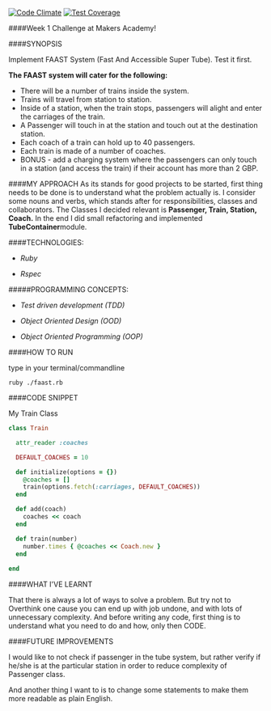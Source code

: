 [![Code Climate](https://codeclimate.com/github/palyrex/FAAST/badges/gpa.svg)](https://codeclimate.com/github/palyrex/FAAST) [![Test Coverage](https://codeclimate.com/github/palyrex/FAAST/badges/coverage.svg)](https://codeclimate.com/github/palyrex/FAAST)

####Week 1 Challenge at Makers Academy!

####SYNOPSIS

Implement FAAST System (Fast And Accessible Super Tube). Test it first.

**The FAAST system will cater for the following:**

  - There will be a number of trains inside the system.
  - Trains will travel from station to station.
  - Inside of a station, when the train stops, passengers will alight and enter the 
    carriages of the train.
  - A Passenger will touch in at the station and touch out at the destination station.
  - Each coach of a train can hold up to 40 passengers.
  - Each train is made of a number of coaches.
  - BONUS - add a charging system where the passengers can only touch in a station (and 
    access the train) if their account has more than 2 GBP.

####MY APPROACH
As its stands for good projects to be started, first thing needs to be done is to understand what the problem actually is. I consider some nouns and verbs, which stands after for responsibilities, classes and collaborators. The Classes I decided relevant is **Passenger, Train, Station, Coach.** In the end I did small refactoring and implemented **TubeContainer**module.

####TECHNOLOGIES:

- *Ruby*

- *Rspec*

#####PROGRAMMING CONCEPTS:

- *Test driven development (TDD)*

- *Object Oriented Design (OOD)*

- *Object Oriented Programming (OOP)*

####HOW TO RUN

type in your terminal/commandline

```
ruby ./faast.rb

```

####CODE SNIPPET

My Train Class

```ruby
class Train

  attr_reader :coaches

  DEFAULT_COACHES = 10

  def initialize(options = {})
    @coaches = []
    train(options.fetch(:carriages, DEFAULT_COACHES)) 
  end

  def add(coach)
    coaches << coach
  end

  def train(number)
    number.times { @coaches << Coach.new }
  end
  
end
```

####WHAT I'VE LEARNT

That there is always a lot of ways to solve a problem. But try not to Overthink one cause you can end up with job undone, and with lots of unnecessary complexity. And before writing any code, first thing is to understand what you need to do and how, only then CODE. 

####FUTURE IMPROVEMENTS

I would like to not check if passenger in the tube system, but rather verify if he/she is at the particular station in order to reduce complexity of Passenger class. 

And another thing I want to is to change some statements to make them more readable as plain English.


